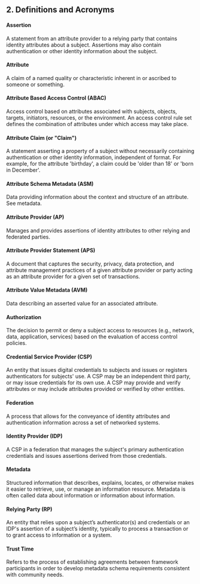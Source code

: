 <a name="sec2"></a>

## 2. Definitions and Acronyms

#### Assertion

A statement from an attribute provider to a relying party that contains identity attributes about a subject. Assertions may also contain authentication or other identity information about the subject.

#### Attribute  

A claim of a named quality or characteristic inherent in or ascribed to someone or something.

#### Attribute Based Access Control (ABAC)

Access control based on attributes associated with subjects, objects, targets, initiators, resources, or the environment. An access control rule set defines the combination of attributes under which access may take place.

#### Attribute Claim (or "Claim")

A statement asserting a property of a subject without necessarily containing authentication or other identity information, independent of format. For example, for the attribute 'birthday', a claim could be 'older than 18' or 'born in December'.

#### Attribute Schema Metadata (ASM)

Data providing information about the context and structure of an attribute. See metadata.

#### Attribute Provider (AP)

Manages and provides assertions of identity attributes to other relying and federated parties.

#### Attribute Provider Statement (APS)

A document that captures the security, privacy, data protection, and attribute management practices of a given attribute provider or party acting as an attribute provider for a given set of transactions.

#### Attribute Value Metadata (AVM)

Data describing an asserted value for an associated attribute.

#### Authorization

The decision to permit or deny a subject access to resources (e.g., network, data, application, services) based on the evaluation of access control policies.

#### Credential Service Provider (CSP)

An  entity that issues digital credentials to subjects and issues or registers authenticators for subjects' use.  A CSP may be an independent third party, or may issue credentials for its own use. A CSP may provide and verify attributes or may include attributes provided or verified by other entities.

#### Federation

A process that allows for the conveyance of identity attributes and authentication information across a set of networked systems.

#### Identity Provider (IDP)

A CSP in a federation that manages the subject's primary authentication credentials and issues assertions derived from those credentials.

#### Metadata

Structured information that describes, explains, locates, or otherwise makes it easier to retrieve, use, or manage an information resource. Metadata is often called data about information or information about information.

#### Relying Party (RP)

An entity that relies upon a subject’s authenticator(s) and credentials or an IDP's assertion of a subject’s identity, typically to process a transaction or to grant access to information or a system.

#### Trust Time

Refers to the process of establishing agreements between framework participants in order to develop metadata schema requirements consistent with community needs. 
